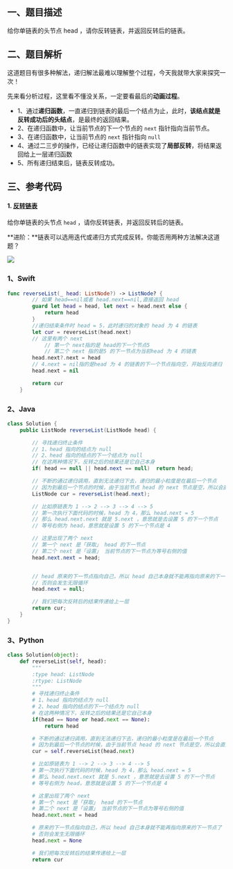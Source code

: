 ## 一、题目描述

给你单链表的头节点 head ，请你反转链表，并返回反转后的链表。

## 二、题目解析

这道题目有很多种解法，递归解法最难以理解整个过程，今天我就带大家来探究一次！

先来看分析过程，这里看不懂没关系，一定要看最后的**动画过程**。

- 1、通过**递归函数**，一直递归到链表的最后一个结点为止，此时，**该结点就是反转成功后的头结点**，是最终的返回结果。
- 2、在递归函数中，让当前节点的下一个节点的 `next` 指针指向当前节点。
- 3、在递归函数中，让当前节点的 `next` 指针指向 `null`
- 4、通过二三步的操作，已经让递归函数中的链表实现了**局部反转**，将结果返回给上一层递归函数
- 5、所有递归结束后，链表反转成功。

## 三、参考代码



#### 1. [反转链表](https://leetcode-cn.com/problems/reverse-linked-list/) 

给你单链表的头节点 `head` ，请你反转链表，并返回反转后的链表。

**进阶：**链表可以选用迭代或递归方式完成反转。你能否用两种方法解决这道题？

![](https://pic.imgdb.cn/item/6241d1bc27f86abb2a8d13c2.jpg)

### 1、Swift

```swift
func reverseList(_ head: ListNode?) -> ListNode? {
        // 如果 head==nil或者 head.next==nil,直接返回 head
        guard let head = head, let next = head.next else {
            return head
        }
        //递归结束条件时 head = 5，此时递归的对象的 head 为 4 的链表
        let cur = reverseList(head.next)
        // 这里有两个 next
  			// 第一个 next指的是 head的下一个节点5
  			// 第二个 next 指的是5 的下一节点为当前head 为 4 的链表
        head.next?.next = head
        // 4.next = nil指的是head 为 4 的链表的下一个节点指向空，开始反向递归
        head.next = nil

        return cur
    }
```

### 2、Java

```java
class Solution {
    public ListNode reverseList(ListNode head) {

        // 寻找递归终止条件
        // 1、head 指向的结点为 null 
        // 2、head 指向的结点的下一个结点为 null 
        // 在这两种情况下，反转之后的结果还是它自己本身
        if( head == null || head.next == null)  return head;

        // 不断的通过递归调用，直到无法递归下去，递归的最小粒度是在最后一个节点
        // 因为到最后一个节点的时候，由于当前节点 head 的 next 节点是空，所以会直接返回 head
        ListNode cur = reverseList(head.next);

        // 比如原链表为 1 --> 2 --> 3 --> 4 --> 5
        // 第一次执行下面代码的时候，head 为 4，那么 head.next = 5
        // 那么 head.next.next 就是 5.next ，意思就是去设置 5 的下一个节点
        // 等号右侧为 head，意思就是设置 5 的下一个节点是 4

        // 这里出现了两个 next
        // 第一个 next 是「获取」 head 的下一节点
        // 第二个 next 是「设置」 当前节点的下一节点为等号右侧的值
        head.next.next = head;


        // head 原来的下一节点指向自己，所以 head 自己本身就不能再指向原来的下一节点了
        // 否则会发生无限循环
        head.next = null;

        // 我们把每次反转后的结果传递给上一层
        return cur;
    }
}
```

### 3、Python

```python
class Solution(object):
    def reverseList(self, head):
        """
        :type head: ListNode
        :rtype: ListNode
        """
        # 寻找递归终止条件
        # 1、head 指向的结点为 null 
        # 2、head 指向的结点的下一个结点为 null 
        # 在这两种情况下，反转之后的结果还是它自己本身
        if(head == None or head.next == None):
            return head

        # 不断的通过递归调用，直到无法递归下去，递归的最小粒度是在最后一个节点
        # 因为到最后一个节点的时候，由于当前节点 head 的 next 节点是空，所以会直接返回 head
        cur = self.reverseList(head.next)

        # 比如原链表为 1 --> 2 --> 3 --> 4 --> 5
        # 第一次执行下面代码的时候，head 为 4，那么 head.next = 5
        # 那么 head.next.next 就是 5.next ，意思就是去设置 5 的下一个节点
        # 等号右侧为 head，意思就是设置 5 的下一个节点是 4

        # 这里出现了两个 next
        # 第一个 next 是「获取」 head 的下一节点
        # 第二个 next 是「设置」 当前节点的下一节点为等号右侧的值
        head.next.next = head

        # 原来的下一节点指向自己，所以 head 自己本身就不能再指向原来的下一节点了
        # 否则会发生无限循环
        head.next = None

        # 我们把每次反转后的结果传递给上一层
        return cur
```

